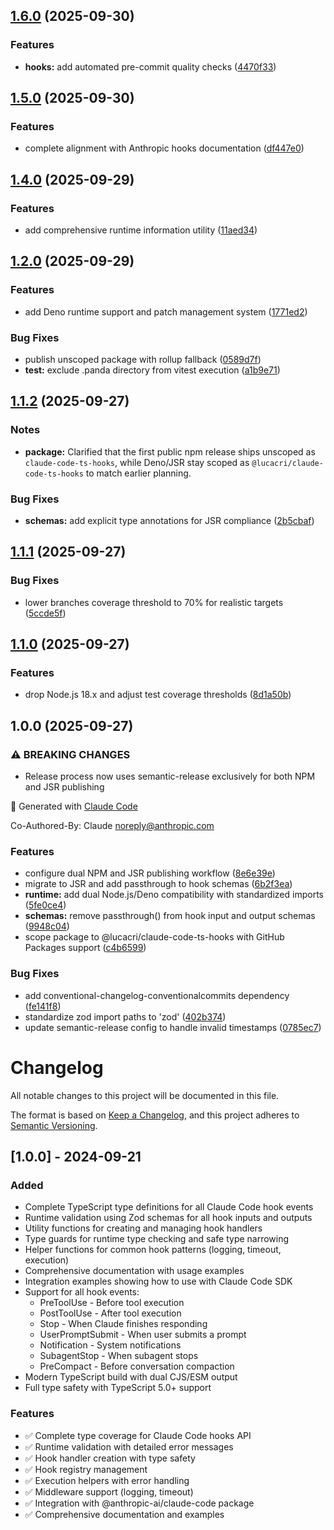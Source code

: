 ## [1.6.0](https://github.com/lucacri/claude-code-ts-hooks/compare/v1.5.0...v1.6.0) (2025-09-30)

### Features

* **hooks:** add automated pre-commit quality checks ([4470f33](https://github.com/lucacri/claude-code-ts-hooks/commit/4470f3364eec50166e3965e6c1e8564d9b19c444))

## [1.5.0](https://github.com/lucacri/claude-code-ts-hooks/compare/v1.4.0...v1.5.0) (2025-09-30)

### Features

* complete alignment with Anthropic hooks documentation ([df447e0](https://github.com/lucacri/claude-code-ts-hooks/commit/df447e00ac69e07e8b5bf60e44e0f071162e4466))

## [1.4.0](https://github.com/lucacri/claude-code-ts-hooks/compare/v1.3.0...v1.4.0) (2025-09-29)

### Features

* add comprehensive runtime information utility ([11aed34](https://github.com/lucacri/claude-code-ts-hooks/commit/11aed3491ef9f8bb353ad30113fe0a47062d0265))

## [1.2.0](https://github.com/lucacri/claude-code-ts-hooks/compare/v1.1.2...v1.2.0) (2025-09-29)

### Features

* add Deno runtime support and patch management system ([1771ed2](https://github.com/lucacri/claude-code-ts-hooks/commit/1771ed2a7b756a4ad4c5b100aa200b1ba0d9e18a))

### Bug Fixes

* publish unscoped package with rollup fallback ([0589d7f](https://github.com/lucacri/claude-code-ts-hooks/commit/0589d7fed22c2b20a7c3eefa46e7f69eff650c06))
* **test:** exclude .panda directory from vitest execution ([a1b9e71](https://github.com/lucacri/claude-code-ts-hooks/commit/a1b9e718bacf61446c73d7226fe2372ca3ccfe1c))

## [1.1.2](https://github.com/lucacri/claude-code-ts-hooks/compare/v1.1.1...v1.1.2) (2025-09-27)

### Notes

* **package:** Clarified that the first public npm release ships unscoped as `claude-code-ts-hooks`, while Deno/JSR stay scoped as `@lucacri/claude-code-ts-hooks` to match earlier planning.

### Bug Fixes

* **schemas:** add explicit type annotations for JSR compliance ([2b5cbaf](https://github.com/lucacri/claude-code-ts-hooks/commit/2b5cbafd319e754f7b52df62716eec02a3745bc1))

## [1.1.1](https://github.com/lucacri/claude-code-ts-hooks/compare/v1.1.0...v1.1.1) (2025-09-27)

### Bug Fixes

* lower branches coverage threshold to 70% for realistic targets ([5ccde5f](https://github.com/lucacri/claude-code-ts-hooks/commit/5ccde5ff55d97c91024960a09b38a25b84d45619))

## [1.1.0](https://github.com/lucacri/claude-code-ts-hooks/compare/v1.0.0...v1.1.0) (2025-09-27)

### Features

* drop Node.js 18.x and adjust test coverage thresholds ([8d1a50b](https://github.com/lucacri/claude-code-ts-hooks/commit/8d1a50b1a31fee9e9db7bde940eb07c6b1339eca))

## 1.0.0 (2025-09-27)

### ⚠ BREAKING CHANGES

* Release process now uses semantic-release exclusively for both NPM and JSR publishing

🤖 Generated with [Claude Code](https://claude.ai/code)

Co-Authored-By: Claude <noreply@anthropic.com>

### Features

* configure dual NPM and JSR publishing workflow ([8e6e39e](https://github.com/lucacri/claude-code-ts-hooks/commit/8e6e39e467a81b04db9b0a17ac4884f66bd73baa))
* migrate to JSR and add passthrough to hook schemas ([6b2f3ea](https://github.com/lucacri/claude-code-ts-hooks/commit/6b2f3ea05d013c3f7ddc78e4f2a0b7671729105a))
* **runtime:** add dual Node.js/Deno compatibility with standardized imports ([5fe0ce4](https://github.com/lucacri/claude-code-ts-hooks/commit/5fe0ce40fadd2e1971e3f88b15f461b2eed69a49))
* **schemas:** remove passthrough() from hook input and output schemas ([9948c04](https://github.com/lucacri/claude-code-ts-hooks/commit/9948c0432d83257173b4fc586c6536014882ce70))
* scope package to @lucacri/claude-code-ts-hooks with GitHub Packages support ([c4b6599](https://github.com/lucacri/claude-code-ts-hooks/commit/c4b6599984d8c656135cd67211eb2a37377540c2))

### Bug Fixes

* add conventional-changelog-conventionalcommits dependency ([fe141f8](https://github.com/lucacri/claude-code-ts-hooks/commit/fe141f8fd6684f7f9890cc95ac4bdb996ac3c6b5))
* standardize zod import paths to 'zod' ([402b374](https://github.com/lucacri/claude-code-ts-hooks/commit/402b37421cb3cd6fa461e8c92d45f9df22e8b8cb))
* update semantic-release config to handle invalid timestamps ([0785ec7](https://github.com/lucacri/claude-code-ts-hooks/commit/0785ec7060f1a73928768af13e99d2ca04161bb7))

# Changelog

All notable changes to this project will be documented in this file.

The format is based on [Keep a Changelog](https://keepachangelog.com/en/1.0.0/),
and this project adheres to [Semantic Versioning](https://semver.org/spec/v2.0.0.html).

## [1.0.0] - 2024-09-21

### Added
- Complete TypeScript type definitions for all Claude Code hook events
- Runtime validation using Zod schemas for all hook inputs and outputs
- Utility functions for creating and managing hook handlers
- Type guards for runtime type checking and safe type narrowing
- Helper functions for common hook patterns (logging, timeout, execution)
- Comprehensive documentation with usage examples
- Integration examples showing how to use with Claude Code SDK
- Support for all hook events:
  - PreToolUse - Before tool execution
  - PostToolUse - After tool execution  
  - Stop - When Claude finishes responding
  - UserPromptSubmit - When user submits a prompt
  - Notification - System notifications
  - SubagentStop - When subagent stops
  - PreCompact - Before conversation compaction
- Modern TypeScript build with dual CJS/ESM output
- Full type safety with TypeScript 5.0+ support

### Features
- ✅ Complete type coverage for Claude Code hooks API
- ✅ Runtime validation with detailed error messages
- ✅ Hook handler creation with type safety
- ✅ Hook registry management
- ✅ Execution helpers with error handling
- ✅ Middleware support (logging, timeout)
- ✅ Integration with @anthropic-ai/claude-code package
- ✅ Comprehensive documentation and examples
